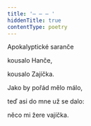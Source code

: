 ```yaml
---
title: '– – – '
hiddenTitle: true
contentType: poetry
---
```


Apokalyptické saranče

kousalo Hanče,

kousalo Zajíčka.

Jako by pořád mělo málo,

teď asi do mne už se dalo:

něco mi žere vajíčka.
